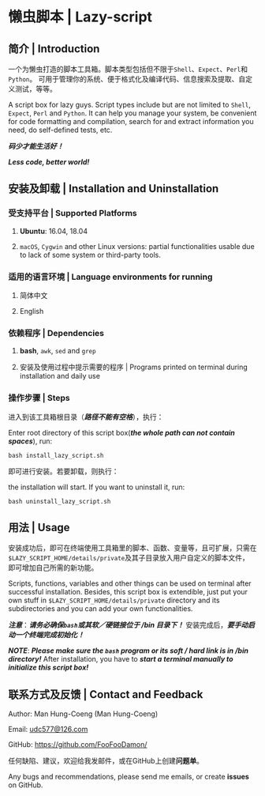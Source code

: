 # 懒虫脚本 | Lazy-script

## 简介 | Introduction

一个为懒虫打造的脚本工具箱。脚本类型包括但不限于`Shell`、`Expect`、`Perl`和`Python`。
可用于管理你的系统、便于格式化及编译代码、信息搜索及提取、自定义测试，等等。

A script box for lazy guys. Script types include but are not limited to `Shell`, `Expect`, `Perl` and `Python`.
It can help you manage your system, be convenient for code formatting and compilation, search for and extract information you need, do self-defined tests, etc.

***码少才能生活好！***

***Less code, better world!***

## 安装及卸载 | Installation and Uninstallation

### 受支持平台 | Supported Platforms

1. **Ubuntu**: 16.04, 18.04

2. `macOS`, `Cygwin` and other Linux versions: partial functionalities usable due to lack of some system or third-party tools.

### 适用的语言环境 | Language environments for running

1. 简体中文

2. English

### 依赖程序 | Dependencies

1. **bash**, `awk`, `sed` and `grep`

2. 安装及使用过程中提示需要的程序 | Programs printed on terminal during installation and daily use

### 操作步骤 | Steps

进入到该工具箱根目录（***路径不能有空格***），执行：

Enter root directory of this script box(***the whole path can not contain spaces***), run:

```
bash install_lazy_script.sh
```

即可进行安装。若要卸载，则执行：

the installation will start. If you want to uninstall it, run:

```
bash uninstall_lazy_script.sh
```

## 用法 | Usage

安装成功后，即可在终端使用工具箱里的脚本、函数、变量等，且可扩展，只需在`$LAZY_SCRIPT_HOME/details/private`及其子目录放入用户自定义的脚本文件，
即可增加自己所需的新功能。

Scripts, functions, variables and other things can be used on terminal after successful installation. Besides, this script box is extendible,
just put your own stuff in `$LAZY_SCRIPT_HOME/details/private` directory and its subdirectories and you can add your own functionalities.

***注意***：***请务必确保`bash`或其软／硬链接位于 /bin 目录下！*** 安装完成后，***要手动启动一个终端完成初始化！***

***NOTE***: ***Please make sure the `bash` program or its soft / hard link is in /bin directory!*** After installation,
you have to ***start a terminal manually to initialize this script box!***

## 联系方式及反馈 | Contact and Feedback

Author: Man Hung-Coeng (Man Hung-Coeng)

Email: <udc577@126.com>

GitHub: https://github.com/FooFooDamon/

任何缺陷、建议，欢迎给我发邮件，或在GitHub上创建**问题单**。

Any bugs and recommendations, please send me emails, or create **issues** on GitHub.

